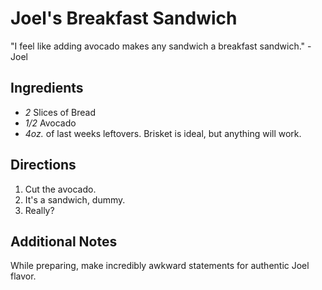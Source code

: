 # Joel's Breakfast Sandwich

"I feel like adding avocado makes any sandwich a breakfast sandwich." - Joel

## Ingredients
- *2* Slices of Bread
- *1/2* Avocado
- *4oz.* of last weeks leftovers. Brisket is ideal, but anything will work.

## Directions
1. Cut the avocado.
2. It's a sandwich, dummy.
3. Really?

## Additional Notes

While preparing, make incredibly awkward statements for authentic Joel flavor.
